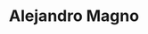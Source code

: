 ﻿---
title: "Alejandro Magno"
permalink: periodes_38.html
layout: periode
dataInici: -336
dataFi: -323
sidebar: periodes
pares:
  - 87:
    title: "Auge de Macedonia"
    dataInici: "(-359)"
    dataFi: "(-323)"

fills:
  - 418:
    title: "Asedio de Pelión"
    dataInici: "(-355)"

  - 417:
    title: "Batalla del río Lyginus"
    dataInici: "(-335)"

  - 71:
    title: "Batalla del río Gránico"
    dataInici: "(-334)"

  - 72:
    title: "Batalla de Isos"
    dataInici: "(-333)"

  - 553:
    title: "Sitio de Tiro"
    dataInici: "(-332-01)"
    dataFi: "(-332-07)"

  - 73:
    title: "Batalla de Gaugamela"
    dataInici: "(-331)"

  - 419:
    title: "Batalla del Jaxartes"
    dataInici: "(-329)"

  - 420:
    title: "Toma de Samarcanda"
    dataInici: "(-329)"

  - 421:
    title: "Conquista de Arigaeum"
    dataInici: "(-327)"

  - 158:
    title: "Batalla del Hidaspes"
    dataInici: "(-326)"

jocsPrincipals:
  - title: "The Conquerors: Alexander the Great"
    bggId: 13224

  - title: "Alexandros"
    bggId: 4217

  - title: "Alexander the Great"
    bggId: 12248
    dataInici: 
    dataFi: 

  - title: "Alexander's Campaign"
    bggId: 134069
    dataInici: 
    dataFi: 

jocsEscenaris:
  - title: "Pocket Battles: Macedonians vs. Persians"
    bggId: 118385
    dataInici: 
    dataFi: 

jocsEpoca:
  - title: "By Force Of Arms"
    bggId: 4725
    escenari: "Alexander the Great"
    dataInici: 
    dataFi: 

  - title: "Anachronism"
    bggId: 14038
    escenari: "Alexander the Great"
    dataInici: 
    dataFi: 

jocsEpocaEscenaris:
---
